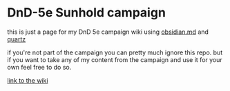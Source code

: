 # DnD-5e Sunhold campaign


this is just a page for my DnD 5e campaign wiki using [obsidian.md](https://obsidian.md/) and [quartz](https://quartz.jzhao.xyz/)

if you're not part of the campaign you can pretty much ignore this repo. but if you want to take any of my content from the campaign and use it for your own feel free to do so.

[link to the wiki](https://daemonmorningstar.github.io/DnD-5e-Sunhold-Wiki/)

